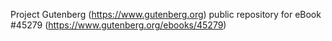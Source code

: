 Project Gutenberg (https://www.gutenberg.org) public repository for eBook #45279 (https://www.gutenberg.org/ebooks/45279)

